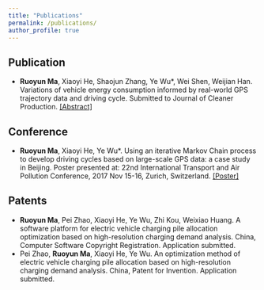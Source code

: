 ```yaml
---
title: "Publications"
permalink: /publications/
author_profile: true
---
```


**Publication**
-----
* **Ruoyun Ma**, Xiaoyi He, Shaojun Zhang, Ye Wu*, Wei Shen, Weijian Han. Variations of vehicle energy consumption informed by real-world GPS trajectory data and driving cycle. Submitted to Journal of Cleaner Production. [[Abstract]](../files/paperAbstract2.0.pdf)

**Conference**
-----
* **Ruoyun Ma**, Xiaoyi He, Ye Wu*.  Using an iterative Markov Chain process to develop driving cycles based on large-scale GPS data: a case study in Beijing. Poster presented at: 22nd International Transport and Air Pollution Conference, 2017 Nov 15-16, Zurich, Switzerland. [[Poster]](../files/TAPposter－MRY4.0.pdf)

**Patents**
-----
* **Ruoyun Ma**, Pei Zhao, Xiaoyi He, Ye Wu, Zhi Kou, Weixiao Huang. A software platform for electric vehicle charging pile allocation optimization based on high-resolution charging demand analysis. China, Computer Software Copyright Registration. Application submitted.
* Pei Zhao, **Ruoyun Ma**, Xiaoyi He, Ye Wu. An optimization method of electric vehicle charging pile allocation based on high-resolution charging demand analysis. China, Patent for Invention. Application submitted.
